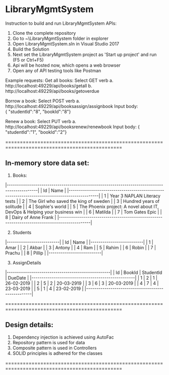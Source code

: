 # LibraryMgmtSystem


Instruction to build and run LibraryMgmtSystem APIs:

1) Clone the complete repository 
2) Go to ~\LibraryMgmtSystem folder in explorer
3) Open LibraryMgmtSystem.sln in Visual Studio 2017
4) Build the Solution
5) Next set the LibraryMgmtSystem project as 'Start up project' and run (F5 or Ctrl+F5)
6) Api will be hosted now, which opens a web browser
7) Open any of API testing tools like Postman

Example requests:
   Get all books: Select GET verb
	a. http://localhost:49229/api/books/getall
	b. http://localhost:49229/api/books/getoverdue

   Borrow a book: Select POST verb
	a. http://localhost:49229/api/booksassign/assignbook
		Input body:		
		{ "studentId":"8",
"bookId":"8"}

   Renew a book: Select PUT verb
	a. http://localhost:49229/api/booksrenew/renewbook
		Input body:
		{ "studentId":"1",
"bookId":"2"}

==============================================================================================


In-memory store data set:
-------------------------

1. Books:

|---------------------------------------------------------------------------------------------|
|	Id 	| Name			 						      |
|---------------------------------------------------------------------------------------------|
|	1	| Year 3 NAPLAN Literacy tests                                                |
|	2	| The Girl who saved the king of sweden					      |
|	3	| Hundred years of solitude						      |
|	4	| Sophie's world							      |
|	5	| The Phoenix project: A novel about IT, DevOps & Helping your business win   |
|	6	| Matilda								      |
|	7	| Tom Gates Epic							      |
| 	8	| Dairy of Anne Frank							      |
|---------------------------------------------------------------------------------------------|

2. Students

|--------------------------|
|	Id 	| Name     |
|--------------------------|
|	1	| Amar     |
|	2	| Akbar    |
|	3	| Antony   |
|	4	| Ram	   |
|	5	| Rahim    |
|	6	| Robin    |
|	7	| Prachu   |
| 	8	| Pillip   |
|--------------------------|

3. AssignDetails

|---------------------------------------------------|
|	Id 	| BookId   | StudentId |  DueDate   |
|---------------------------------------------------|
|	1	| 2        |  1        | 26-02-2019 | 
|	2	| 5        |  2        | 20-03-2919 |
|	3	| 6        |  3        | 20-03-2019 |
|	4	| 7        |  4        | 23-03-2019 |
|	5	| 1        |  4        | 23-02-2019 |
|---------------------------------------------------|

==============================================================================================


Design details:
---------------

1. Dependency injection is achieved using AutoFac
2. Repository pattern is used for data
3. Composite pattern is used in Controllers
4. SOLID principles is adhered for the classes

==============================================================================================